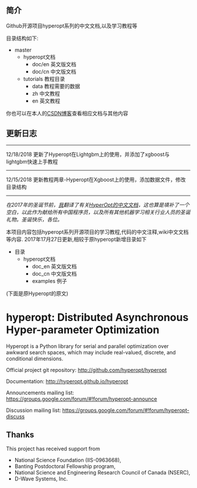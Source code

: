 ## 简介

Github开源项目hyperopt系列的中文文档,以及学习教程等

目录结构如下:

 - master
	- hyperopt文档
		- doc/en 英文版文档
		- doc/cn 中文版文档
	- tutorials  教程目录
		- data 教程需要的数据
		- zh 中文教程
		- en 英文教程


你也可以在本人的[CSDN博客](http://blog.csdn.net/fontthrone)查看相应文档与其他内容




## 更新日志
-----

12/18/2018 更新了Hyperopt在Lightgbm上的使用，并添加了xgboost与lightgbm快速上手教程

-----
12/15/2018 更新教程两章-Hyperopt在Xgboost上的使用，添加数据文件，修改目录结构

-----
*在2017年的圣诞节前，[我](http://blog.csdn.net/fontthrone)翻译了有关[HyperOpt的中文文档](http://blog.csdn.net/FontThrone/article/category/7362018)，这也算是填补了一个空白，以此作为献给所有中国程序员，以及所有其他机器学习相关行业人员的圣诞礼物。圣诞快乐，各位。*

本项目内容包括hyperopt系列开源项目的学习教程,代码的中文注释,wiki中文文档等内容.
2017年17月27日更新,相较于原hyperopt新增目录如下

 - 目录
	- hyperopt文档
		- doc_en 英文版文档
		- doc_cn 中文版文档
		- examples  例子
		 


(下面是原Hyperopt的原文)

hyperopt: Distributed Asynchronous Hyper-parameter Optimization
===============================================================

Hyperopt is a Python library for serial and parallel optimization over awkward
search spaces, which may include real-valued, discrete, and conditional
dimensions.

Official project git repository:
http://github.com/hyperopt/hyperopt

Documentation:
http://hyperopt.github.io/hyperopt

Announcements mailing list:
https://groups.google.com/forum/#!forum/hyperopt-announce

Discussion mailing list:
https://groups.google.com/forum/#!forum/hyperopt-discuss


Thanks
------
This project has received support from
* National Science Foundation (IIS-0963668),
* Banting Postdoctoral Fellowship program, 
* National Science and Engineering Research Council of Canada (NSERC),
* D-Wave Systems, Inc.
